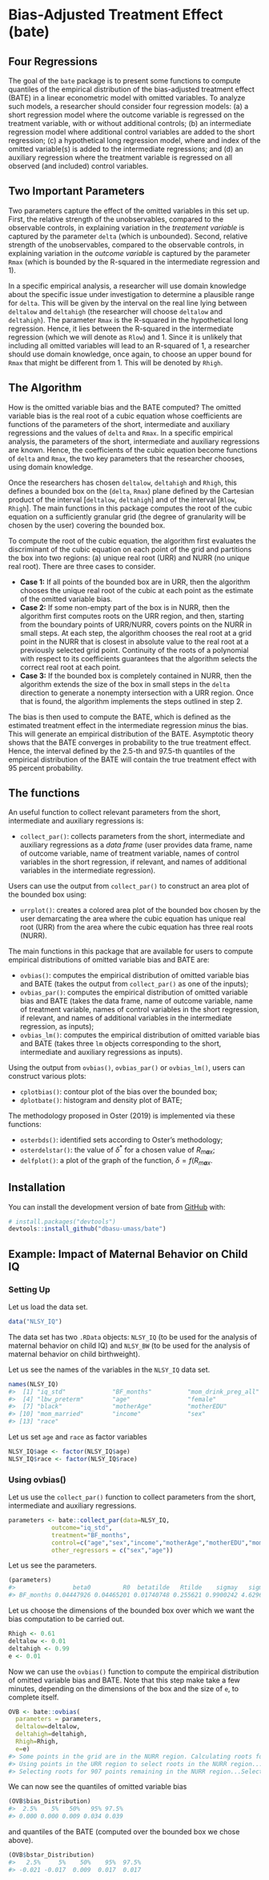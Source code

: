 
<!-- README.md is generated from README.Rmd. Please edit that file -->

# Bias-Adjusted Treatment Effect (bate)

<!-- badges: start -->
<!-- badges: end -->

## Four Regressions

The goal of the `bate` package is to present some functions to compute
quantiles of the empirical distribution of the bias-adjusted treatment
effect (BATE) in a linear econometric model with omitted variables. To
analyze such models, a researcher should consider four regression
models: (a) a short regression model where the outcome variable is
regressed on the treatment variable, with or without additional
controls; (b) an intermediate regression model where additional control
variables are added to the short regression; (c) a hypothetical long
regression model, where and index of the omitted variable(s) is added to
the intermediate regressions; and (d) an auxiliary regression where the
treatment variable is regressed on all observed (and included) control
variables.

## Two Important Parameters

Two parameters capture the effect of the omitted variables in this set
up. First, the relative strength of the unobservables, compared to the
observable controls, in explaining variation in the *treatement
variable* is captured by the parameter `delta` (which is unbounded).
Second, relative strength of the unobservables, compared to the
observable controls, in explaining variation in the *outcome variable*
is captured by the parameter `Rmax` (which is bounded by the R-squared
in the intermediate regression and 1).

In a specific empirical analysis, a researcher will use domain knowledge
about the specific issue under investigation to determine a plausible
range for `delta`. This will be given by the interval on the real line
lying between `deltalow` and `deltahigh` (the researcher will choose
`deltalow` and `deltahigh`). The parameter `Rmax` is the R-squared in
the hypothetical long regression. Hence, it lies between the R-squared
in the intermediate regression (which we will denote as `Rlow`) and 1.
Since it is unlikely that including all omitted variables will lead to
an R-squared of 1, a researcher should use domain knowledge, once again,
to choose an upper bound for `Rmax` that might be different from 1. This
will be denoted by `Rhigh`.

## The Algorithm

How is the omitted variable bias and the BATE computed? The omitted
variable bias is the real root of a cubic equation whose coefficients
are functions of the parameters of the short, intermediate and auxiliary
regressions and the values of `delta` and `Rmax`. In a specific
empirical analysis, the parameters of the short, intermediate and
auxiliary regressions are known. Hence, the coefficients of the cubic
equation become functions of `delta` and `Rmax`, the two key parameters
that the researcher chooses, using domain knowledge.

Once the researchers has chosen `deltalow`, `deltahigh` and `Rhigh`,
this defines a bounded box on the (`delta`, `Rmax`) plane defined by the
Cartesian product of the interval \[`deltalow`, `deltahigh`\] and of the
interval \[`Rlow`, `Rhigh`\]. The main functions in this package
computes the root of the cubic equation on a sufficiently granular grid
(the degree of granularity will be chosen by the user) covering the
bounded box.

To compute the root of the cubic equation, the algorithm first evaluates
the discriminant of the cubic equation on each point of the grid and
partitions the box into two regions: (a) unique real root (URR) and NURR
(no unique real root). There are three cases to consider.

-   **Case 1:** If all points of the bounded box are in URR, then the
    algorithm chooses the unique real root of the cubic at each point as
    the estimate of the omitted variable bias.
-   **Case 2:** If some non-empty part of the box is in NURR, then the
    algorithm first computes roots on the URR region, and then, starting
    from the boundary points of URR/NURR, covers points on the NURR in
    small steps. At each step, the algorithm chooses the real root at a
    grid point in the NURR that is closest in absolute value to the real
    root at a previously selected grid point. Continuity of the roots of
    a polynomial with respect to its coefficients guarantees that the
    algorithm selects the correct real root at each point.
-   **Case 3:** If the bounded box is completely contained in NURR, then
    the algorithm extends the size of the box in small steps in the
    `delta` direction to generate a nonempty intersection with a URR
    region. Once that is found, the algorithm implements the steps
    outlined in step 2.

The bias is then used to compute the BATE, which is defined as the
estimated treatment effect in the intermediate regression *minus* the
bias. This will generate an empirical distribution of the BATE.
Asymptotic theory shows that the BATE converges in probability to the
true treatment effect. Hence, the interval defined by the 2.5-th and
97.5-th quantiles of the empirical distribution of the BATE will contain
the true treatment effect with 95 percent probability.

## The functions

An useful function to collect relevant parameters from the short,
intermediate and auxiliary regressions is:

-   `collect_par()`: collects parameters from the short, intermediate
    and auxiliary regressions as a *data frame* (user provides data
    frame, name of outcome variable, name of treatment variable, names
    of control variables in the short regression, if relevant, and names
    of additional variables in the intermediate regression).

Users can use the output from `collect_par()` to construct an area plot
of the bounded box using:

-   `urrplot()`: creates a colored area plot of the bounded box chosen
    by the user demarcating the area where the cubic equation has unique
    real root (URR) from the area where the cubic equation has three
    real roots (NURR).

The main functions in this package that are available for users to
compute empirical distributions of omitted variable bias and BATE are:

-   `ovbias()`: computes the empirical distribution of omitted variable
    bias and BATE (takes the output from `collect_par()` as one of the
    inputs);
-   `ovbias_par()`: computes the empirical distribution of omitted
    variable bias and BATE (takes the data frame, name of outcome
    variable, name of treatment variable, names of control variables in
    the short regression, if relevant, and names of additional variables
    in the intermediate regression, as inputs);
-   `ovbias_lm()`: computes the empirical distribution of omitted
    variable bias and BATE (takes three `lm` objects corresponding to
    the short, intermediate and auxiliary regressions as inputs).

Using the output from `ovbias()`, `ovbias_par()` or `ovbias_lm()`, users
can construct various plots:

-   `cplotbias()`: contour plot of the bias over the bounded box;
-   `dplotbate()`: histogram and density plot of BATE;

The methodology proposed in Oster (2019) is implemented via these
functions:

-   `osterbds()`: identified sets according to Oster’s methodology;
-   `osterdelstar()`: the value of *δ*<sup>\*</sup> for a chosen value
    of *R*<sub>*m**a**x*</sub>;
-   `delfplot()`: a plot of the graph of the function,
    *δ* = *f*(*R*<sub>*m**a**x*</sub>.

## Installation

You can install the development version of bate from
[GitHub](https://github.com/) with:

``` r
# install.packages("devtools")
devtools::install_github("dbasu-umass/bate")
```

## Example: Impact of Maternal Behavior on Child IQ

### Setting Up

Let us load the data set.

``` r
data("NLSY_IQ")
```

The data set has two `.RData` objects: `NLSY_IQ` (to be used for the
analysis of maternal behavior on child IQ) and `NLSY_BW` (to be used for
the analysis of maternal behavior on child birthweight).

Let us see the names of the variables in the `NLSY_IQ` data set.

``` r
names(NLSY_IQ)
#>  [1] "iq_std"             "BF_months"          "mom_drink_preg_all"
#>  [4] "lbw_preterm"        "age"                "female"            
#>  [7] "black"              "motherAge"          "motherEDU"         
#> [10] "mom_married"        "income"             "sex"               
#> [13] "race"
```

Let us set `age` and `race` as factor variables

``` r
NLSY_IQ$age <- factor(NLSY_IQ$age)
NLSY_IQ$race <- factor(NLSY_IQ$race)
```

### Using ovbias()

Let us use the `collect_par()` function to collect parameters from the
short, intermediate and auxiliary regressions.

``` r
parameters <- bate::collect_par(data=NLSY_IQ,
            outcome="iq_std",
            treatment="BF_months",
            control=c("age","sex","income","motherAge","motherEDU","mom_married","race"),
            other_regressors = c("sex","age"))
```

Let us see the parameters.

``` r
(parameters)
#>                beta0         R0  betatilde   Rtilde    sigmay   sigmax     taux
#> BF_months 0.04447926 0.04465201 0.01740748 0.255621 0.9900242 4.629618 18.99883
```

Let us choose the dimensions of the bounded box over which we want the
bias computation to be carried out.

``` r
Rhigh <- 0.61
deltalow <- 0.01
deltahigh <- 0.99
e <- 0.01
```

Now we can use the `ovbias()` function to compute the empirical
distribution of omitted variable bias and BATE. Note that this step make
take a few minutes, depending on the dimensions of the box and the size
of `e`, to complete itself.

``` r
OVB <- bate::ovbias(
  parameters = parameters,
  deltalow=deltalow, 
  deltahigh=deltahigh,
  Rhigh=Rhigh, 
  e=e)
#> Some points in the grid are in the NURR region. Calculating roots for points in the URR...
#> Using points in the URR region to select roots in the NURR region...
#> Selecting roots for 907 points remaining in the NURR region...Selecting roots for 871 points remaining in the NURR region...Selecting roots for 835 points remaining in the NURR region...Selecting roots for 799 points remaining in the NURR region...Selecting roots for 763 points remaining in the NURR region...Selecting roots for 727 points remaining in the NURR region...Selecting roots for 691 points remaining in the NURR region...Selecting roots for 655 points remaining in the NURR region...Selecting roots for 619 points remaining in the NURR region...Selecting roots for 583 points remaining in the NURR region...Selecting roots for 547 points remaining in the NURR region...Selecting roots for 511 points remaining in the NURR region...Selecting roots for 475 points remaining in the NURR region...Selecting roots for 439 points remaining in the NURR region...Selecting roots for 403 points remaining in the NURR region...Selecting roots for 367 points remaining in the NURR region...Selecting roots for 331 points remaining in the NURR region...Selecting roots for 295 points remaining in the NURR region...Selecting roots for 259 points remaining in the NURR region...Selecting roots for 223 points remaining in the NURR region...Selecting roots for 187 points remaining in the NURR region...Selecting roots for 151 points remaining in the NURR region...Selecting roots for 115 points remaining in the NURR region...Selecting roots for 79 points remaining in the NURR region...Selecting roots for 45 points remaining in the NURR region...Selecting roots for 21 points remaining in the NURR region...Selecting roots for 6 points remaining in the NURR region...Selecting roots for 4 points remaining in the NURR region...Selecting roots for 2 points remaining in the NURR region...
```

We can now see the quantiles of omitted variable bias

``` r
(OVB$bias_Distribution)
#>  2.5%    5%   50%   95% 97.5% 
#> 0.000 0.000 0.009 0.034 0.039
```

and quantiles of the BATE (computed over the bounded box we chose
above).

``` r
(OVB$bstar_Distribution)
#>   2.5%     5%    50%    95%  97.5% 
#> -0.021 -0.017  0.009  0.017  0.017
```
